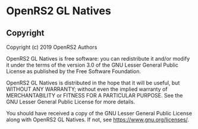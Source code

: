 # OpenRS2 GL Natives

## Copyright

Copyright (c) 2019 OpenRS2 Authors

OpenRS2 GL Natives is free software: you can redistribute it and/or modify it
under the terms of the version 3.0 of the GNU Lesser General Public License as
published by the Free Software Foundation.

OpenRS2 GL Natives is distributed in the hope that it will be useful, but
WITHOUT ANY WARRANTY; without even the implied warranty of MERCHANTABILITY or
FITNESS FOR A PARTICULAR PURPOSE. See the GNU Lesser General Public License for
more details.

You should have received a copy of the GNU Lesser General Public License along
with OpenRS2 GL Natives. If not, see <https://www.gnu.org/licenses/>.
